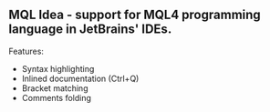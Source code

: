## MQL Idea - support for MQL4 programming language in JetBrains' IDEs.

Features:
* Syntax highlighting
* Inlined documentation (Ctrl+Q)
* Bracket matching
* Comments folding

